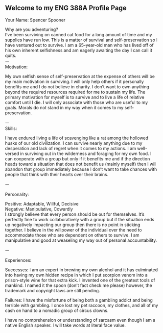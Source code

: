 ## Welcome to my ENG 388A Profile Page


Your Name: Spencer Spooner



Why are you adventuring?<br />
I’ve been surviving on canned cat food for a long amount of time and my supplies have run low. This is a matter of survival and self-preservation so I have ventured out to survive. I am a 65-year-old man who has lived off of his own inherent selfishness and  am eagerly awaiting the day I can call it quits.<br />
ㅡ<br />
Motivation:<br />

My own selfish sense of self-preservation at the expense of others will be my main motivation in surviving. I will only help others if it personally benefits me and I do not believe in charity.  I don’t want to own  anything beyond the required resources required for me to sustain my life. The primary motivation for myself is to survive and to live a life of relative comfort until I die. I will only associate with those who are useful to my goals. Morals do not stand in my way when it comes to my self-preservation. <br />

ㅡ<br />
Skills:<br />

I have endured living a life of scavenging like a rat among the hollowed husks of our old civilization. I can survive nearly anything due to my desperation and lack of regret when it comes to my actions. I am well-versed in surviving out in the wilderness and foraging for my own food. I can cooperate with a group but only if it benefits me and if the direction heads toward a situation that does not benefit us (mainly myself) then I will abandon that group immediately because I don’t want to take chances with people that think with their hearts over their brains.<br />

ㅡ<br />

Personality:<br />

Positive: Adaptable, Willful, Decisive <br />
Negative: Manipulative, Cowardly <br />
I strongly believe  that every person should be out for themselves. It’s perfectly fine to work collaboratively with a group but if the situation ends up negatively impacting our group then there is no point in sticking together. I believe in the willpower of the individual over the need to accommodate those who are dependent on others to survive. I am manipulative and good at weaseling my way out of personal accountability.<br /> 

ㅡ<br />

Experiences:<br />

Successes: I am an expert in brewing my own alcohol and  it has culminated into having my own hidden recipe in which I put scorpion venom into a prison-style wine for that extra kick.
I invented one of the greatest tools of mankind. I named it the spoon (don’t fact check me please) however, the trademark and copyright laws are still pending.  

Failures: I have the misfortune of being both a gambling addict and being terrible with gambling. I once lost my pet raccoon, my clothes, and all of my cash on hand to a  nomadic group of circus clowns. 

I have no comprehension or understanding of sarcasm even though I am a native English speaker. I will take words at literal face value. 



